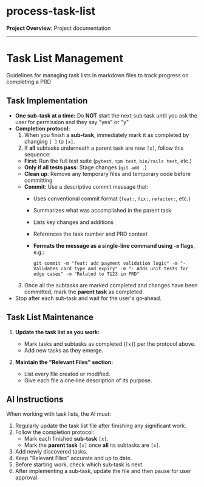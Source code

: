 # process-task-list

**Project Overview**: Project documentation

---

# Task List Management

Guidelines for managing task lists in markdown files to track progress on completing a PRD

## Task Implementation
- **One sub-task at a time:** Do **NOT** start the next sub‑task until you ask the user for permission and they say "yes" or "y"
- **Completion protocol:**  
  1. When you finish a **sub‑task**, immediately mark it as completed by changing `[ ]` to `[x]`.
  2. If **all** subtasks underneath a parent task are now `[x]`, follow this sequence:
    - **First**: Run the full test suite (`pytest`, `npm test`, `bin/rails test`, etc.)
    - **Only if all tests pass**: Stage changes (`git add .`)
    - **Clean up**: Remove any temporary files and temporary code before committing
    - **Commit**: Use a descriptive commit message that:
      - Uses conventional commit format (`feat:`, `fix:`, `refactor:`, etc.)
      - Summarizes what was accomplished in the parent task
      - Lists key changes and additions
      - References the task number and PRD context
      - **Formats the message as a single-line command using `-m` flags**, e.g.:

        ```
        git commit -m "feat: add payment validation logic" -m "- Validates card type and expiry" -m "- Adds unit tests for edge cases" -m "Related to T123 in PRD"
        ```
  3. Once all the subtasks are marked completed and changes have been committed, mark the **parent task** as completed.
- Stop after each sub‑task and wait for the user's go‑ahead.

## Task List Maintenance

1. **Update the task list as you work:**
   - Mark tasks and subtasks as completed (`[x]`) per the protocol above.
   - Add new tasks as they emerge.

2. **Maintain the "Relevant Files" section:**
   - List every file created or modified.
   - Give each file a one‑line description of its purpose.

## AI Instructions

When working with task lists, the AI must:

1. Regularly update the task list file after finishing any significant work.
2. Follow the completion protocol:
   - Mark each finished **sub‑task** `[x]`.
   - Mark the **parent task** `[x]` once **all** its subtasks are `[x]`.
3. Add newly discovered tasks.
4. Keep "Relevant Files" accurate and up to date.
5. Before starting work, check which sub‑task is next.
6. After implementing a sub‑task, update the file and then pause for user approval.